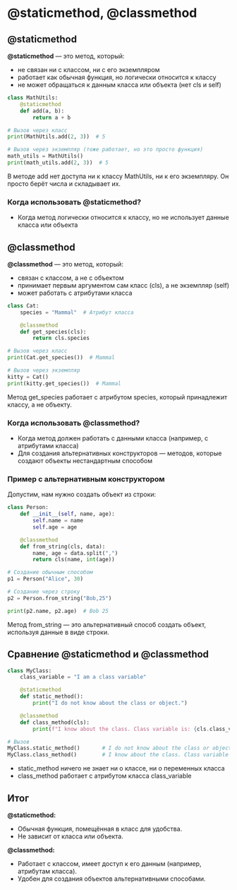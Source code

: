 # @staticmethod, @classmethod

## @staticmethod

**@staticmethod** — это метод, который:

* не связан ни с классом, ни с его экземпляром
* работает как обычная функция, но логически относится к классу
* не может обращаться к данным класса или объекта (нет cls и self)

```python
class MathUtils:
    @staticmethod
    def add(a, b):
        return a + b

# Вызов через класс
print(MathUtils.add(2, 3))  # 5

# Вызов через экземпляр (тоже работает, но это просто функция)
math_utils = MathUtils()
print(math_utils.add(2, 3))  # 5
```

В методе add нет доступа ни к классу MathUtils, ни к его экземпляру. Он просто берёт числа и складывает их.

### Когда использовать @staticmethod?

* Когда метод логически относится к классу, но не использует данные класса или объекта

## @classmethod

**@classmethod** — это метод, который:

* связан с классом, а не с объектом
* принимает первым аргументом сам класс (cls), а не экземпляр (self)
* может работать с атрибутами класса

```python
class Cat:
    species = "Mammal"  # Атрибут класса

    @classmethod
    def get_species(cls):
        return cls.species

# Вызов через класс
print(Cat.get_species())  # Mammal

# Вызов через экземпляр
kitty = Cat()
print(kitty.get_species())  # Mammal
```

Метод get_species работает с атрибутом species, который принадлежит классу, а не объекту.

### Когда использовать @classmethod?

* Когда метод должен работать с данными класса (например, с атрибутами класса)
* Для создания альтернативных конструкторов — методов, которые создают объекты нестандартным способом

### Пример с альтернативным конструктором

Допустим, нам нужно создать объект из строки:

```python
class Person:
    def __init__(self, name, age):
        self.name = name
        self.age = age

    @classmethod
    def from_string(cls, data):
        name, age = data.split(",")
        return cls(name, int(age))

# Создание обычным способом
p1 = Person("Alice", 30)

# Создание через строку
p2 = Person.from_string("Bob,25")

print(p2.name, p2.age)  # Bob 25
```

Метод from_string — это альтернативный способ создать объект, используя данные в виде строки.

## Сравнение @staticmethod и @classmethod

```python
class MyClass:
    class_variable = "I am a class variable"

    @staticmethod
    def static_method():
        print("I do not know about the class or object.")

    @classmethod
    def class_method(cls):
        print(f"I know about the class. Class variable is: {cls.class_variable}")

# Вызов
MyClass.static_method()       # I do not know about the class or object.
MyClass.class_method()        # I know about the class. Class variable is: I am a class variable
```

* static_method ничего не знает ни о классе, ни о переменных класса
* class_method работает с атрибутом класса class_variable

## Итог

**@staticmethod:**

* Обычная функция, помещённая в класс для удобства.
* Не зависит от класса или объекта.

**@classmethod:**

* Работает с классом, имеет доступ к его данным (например, атрибутам класса).
* Удобен для создания объектов альтернативными способами.
